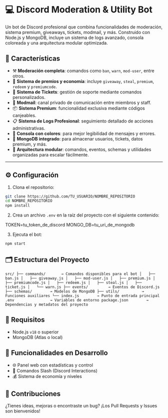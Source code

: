 # 💻 Discord Moderation & Utility Bot

Un bot de Discord profesional que combina funcionalidades de moderación, sistema premium, giveaways, tickets, modmail, y más. Construido con Node.js y MongoDB, incluye un sistema de logs avanzado, consola coloreada y una arquitectura modular optimizada.

## 🚀 Características

- ⚒️ **Moderación completa**: comandos como `ban`, `warn`, `mod-user`, entre otros.
- 🎁 **Sistema de premios y economía**: incluye `giveaway`, `steal`, `premium`, `redeem` y `premiumcode`.
- 🎫 **Sistema de Tickets**: gestión de soporte mediante comandos personalizados.
- 💌 **Modmail**: canal privado de comunicación entre miembros y staff.
- 📦 **Sistema Premium**: funcionalidad exclusiva mediante códigos canjeables.
- 📋 **Sistema de Logs Profesional**: seguimiento detallado de acciones administrativas.
- 🌈 **Consola con colores**: para mejor legibilidad de mensajes y errores.
- 🧠 **MongoDB integrado**: para almacenar usuarios, tickets, datos premium, y más.
- 🔩 **Arquitectura modular**: comandos, eventos, schemas y utilidades organizadas para escalar fácilmente.

---

## ⚙️ Configuración

1. Clona el repositorio:

```bash
git clone https://github.com/TU_USUARIO/NOMBRE_REPOSITORIO
cd NOMBRE_REPOSITORIO
npm install
```

2. Crea un archivo `.env` en la raíz del proyecto con el siguiente contenido:

TOKEN=tu_token_de_discord
MONGO_DB=tu_uri_de_mongodb

3. Ejecuta el bot:

```bash
npm start
```

## 🗂️ Estructura del Proyecto

`src/
├── commands/       → Comandos disponibles para el bot
│   ├── ban.js
│   ├── giveaway.js
│   ├── mod-user.js
│   ├── premium.js
│   ├── premiumcode.js
│   ├── redeem.js
│   ├── steal.js
│   ├── ticket.js
│   └── warn.js
├── events/         → Eventos de Discord.js
├── schemas/        → Modelos de MongoDB
├── utils/          → Funciones auxiliares
└── index.js        → Punto de entrada principal
.env                → Variables de entorno
package.json        → Dependencias y metadatos del proyecto`

## 📌 Requisitos

- Node.js `v18` o superior
- MongoDB (Atlas o local)

## 🧪 Funcionalidades en Desarrollo

- 🌐 Panel web con estadísticas y control
- 🔗 Comandos Slash (Discord Interactions)
- 💰 Sistema de economía y niveles

## 🤝 Contribuciones

¿Tienes ideas, mejoras o encontraste un bug? ¡Los Pull Requests y Issues son bienvenidos!
